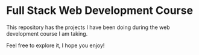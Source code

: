 # Full Stack Web Development Course

This repository has the projects I have been doing during the web development course I am taking. 

Feel free to explore it, I hope you enjoy!

